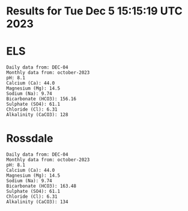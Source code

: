 # Results for Tue Dec  5 15:15:19 UTC 2023
# ELS
```
Daily data from: DEC-04
Monthly data from: october-2023
pH: 8.1
Calcium (Ca): 44.0
Magnesium (Mg): 14.5
Sodium (Na): 9.74
Bicarbonate (HCO3): 156.16
Sulphate (SO4): 61.1
Chloride (Cl): 6.31
Alkalinity (CaCO3): 128
```
# Rossdale
```
Daily data from: DEC-04
Monthly data from: october-2023
pH: 8.1
Calcium (Ca): 44.0
Magnesium (Mg): 14.5
Sodium (Na): 9.74
Bicarbonate (HCO3): 163.48
Sulphate (SO4): 61.1
Chloride (Cl): 6.31
Alkalinity (CaCO3): 134
```
